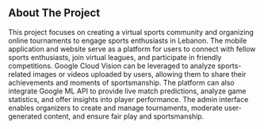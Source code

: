 ## About The Project

This project focuses on creating a virtual sports community and organizing online tournaments to engage sports enthusiasts in Lebanon. The mobile application and website serve as a platform for users to connect with fellow sports enthusiasts, join virtual leagues, and participate in friendly competitions. Google Cloud Vision can be leveraged to analyze sports-related images or videos uploaded by users, allowing them to share their achievements and moments of sportsmanship. The platform can also integrate Google ML API to provide live match predictions, analyze game statistics, and offer insights into player performance. The admin interface enables organizers to create and manage tournaments, moderate user-generated content, and ensure fair play and sportsmanship.
